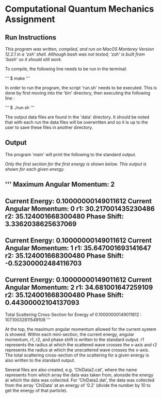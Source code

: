 # Computational Quantum Mechanics Assignment

## Run Instructions

*This program was written, compiled, and run on MacOS Monterey Version 12.2.1 in a 'zsh' shell. Although bash was not tested, 'zsh' is built from 'bash' so it should still work.*

To compile, the following line needs to be run in the terminal:

'''
$ make
'''

In order to run the program, the script 'run.sh' needs to be executed. This is done by first moving into the 'bin' directory, then executing the following line :

'''
$ ./run.sh
'''

The output data files are found in the 'data' directory. It should be noted that with each run the data files will be overwritten and so it is up to the user to save these files in another directory. 

## Output

The program 'main' will print the following to the standard output.

*Only the first section for the first energy is shown below. This output is shown for each given energy.*

'''
 Maximum Angular Momentum:           2
 ----------------------------------------------
 Current Energy:  0.10000000149011612
 Current Angular Momentum:           0
 r1:    30.217001435230486
 r2:    35.124001668300480
 Phase Shift:   3.3362038625637069
 ----------------------------------------------
 Current Energy:  0.10000000149011612
 Current Angular Momentum:           1
 r1:    35.647001693141647
 r2:    35.124001668300480
 Phase Shift: -0.52300002484116703
 ----------------------------------------------
 Current Energy:  0.10000000149011612
 Current Angular Momentum:           2
 r1:    34.681001647259109
 r2:    35.124001668300480
 Phase Shift:  0.44300002104137093
 ----------------------------------------------
 Total Scattering Cross-Section for Energy of  0.10000000149011612      :   107.10032811549108
'''

At the top, the maximum angular momentum allowed for the current system is showed. Within each mini-section, the current energy, angular momentum, r1, r2, and phase
shift is written to the standard output. r1 represents the radius at which the scattered wave crosses the x-axis and r2 represents the radius at which the unscattered 
wave crosses the x-axis. The total scattering cross-section of the scattering for a given energy is also written to the standard output.

Several files are also created, e.g. 'ChiData2.cat', where the name represents from which array the data was taken from, alonside the energy at which the data was 
collected. For 'ChiData2.dat', the data was collected from the array 'ChiData' at an energy of '0.2' (divide the number by 10 to get the energy of that particle).
